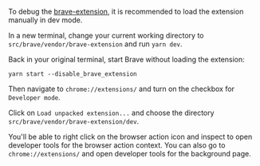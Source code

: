 To debug the [brave-extension](https://github.com/brave/brave-extension), it is recommended to load the extension manually in dev mode.

In a new terminal, change your current working directory to `src/brave/vendor/brave-extension` and run `yarn dev`.

Back in your original terminal, start Brave without loading the extension:

```
yarn start --disable_brave_extension
```

Then navigate to `chrome://extensions/` and turn on the checkbox for `Developer mode`.

Click on `Load unpacked extension...` and choose the directory `src/brave/vendor/brave-extension/dev`.

You'll be able to right click on the browser action icon and inspect to open developer tools for the browser action context.  You can also go to `chrome://extensions/` and open developer tools for the background page.